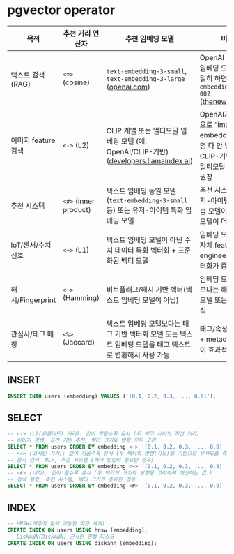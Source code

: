 # pgvector operator

| 목적                | 추천 거리 연산자      | 추천 임베딩 모델                                                                                          | 비고                                                                                             |
| ------------------- | --------------------- | --------------------------------------------------------------------------------------------------------- | ------------------------------------------------------------------------------------------------ |
| 텍스트 검색 (RAG)   | `<=>` (cosine)        | `text-embedding-3-small`, `text-embedding-3-large` ([openai.com][1])                                      | OpenAI 최신 세대 임베딩 모델. 더 정밀히 하면 `text-embedding-ada-002` ([thenewstack.io][2])      |
| 이미지 feature 검색 | `<->` (L2)            | CLIP 계열 또는 멀티모달 임베딩 모델 (예: OpenAI/CLIP-기반) ([developers.llamaindex.ai][3])                | OpenAI가 명시적으로 “image-embedding” 모델명 다 안 냈음 → CLIP-기반 또는 멀티모달 모델 사용 권장 |
| 추천 시스템         | `<#>` (inner product) | 텍스트 임베딩 동일 모델(`text-embedding-3-small` 등) 또는 유저-아이템 특화 임베딩 모델                    | 추천 시스템이라 유저-아이템 별도 학습 모델이라면 맞춤 모델이 더 좋음                             |
| IoT/센서/수치 신호  | `<+>` (L1)            | 텍스트 임베딩 모델이 아닌 수치 데이터 특화 벡터화 + 표준화된 벡터 모델                                    | 임베딩 모델보다는 자체 feature engineering + 벡터화가 중요                                       |
| 해시/Fingerprint    | `<~>` (Hamming)       | 비트플래그/해시 기반 벡터(텍스트 임베딩 모델이 아님)                                                      | 임베딩 모델이라기보다는 해시 생성 모델 또는 LSH 방식                                             |
| 관심사/태그 매칭    | `<%>` (Jaccard)       | 텍스트 임베딩 모델보다는 태그 기반 벡터화 모델 또는 텍스트 임베딩 모델을 태그 텍스트로 변환해서 사용 가능 | 태그/속성 벡터화 + metadata 병행이 효과적                                                        |

[1]: https://openai.com/index/new-embedding-models-and-api-updates/?utm_source=chatgpt.com "New embedding models and API updates - OpenAI"
[2]: https://thenewstack.io/beginners-guide-to-openai-text-embedding-models/?utm_source=chatgpt.com "OpenAI Text Embedding Models: A Beginner's Guide - The New Stack"
[3]: https://developers.llamaindex.ai/python/examples/multi_modal/image_to_image_retrieval/?utm_source=chatgpt.com "Image to Image Retrieval using CLIP embedding and ..."

## INSERT

```sql
INSERT INTO users (embedding) VALUES ('[0.1, 0.2, 0.3, ..., 0.9]');
```

## SELECT

```sql
-- <-> (L2(유클리드) 거리): 값이 작을수록 유사 (두 벡터 사이의 직선 거리)
-- 이미지 검색, 공간 기반 추천, 벡터 크기와 방향 모두 고려
SELECT * FROM users ORDER BY embedding <-> '[0.1, 0.2, 0.3, ..., 0.9]' LIMIT 5;
-- <=> (코사인 거리): 값이 작을수록 유사 (두 벡터의 방향(각도)을 기반으로 유사도를 측정)
-- 문서 검색, NLP, 추천 시스템 (벡터 방향이 중요한 경우)
SELECT * FROM users ORDER BY embedding <=> '[0.1, 0.2, 0.3, ..., 0.9]' LIMIT 5;
-- <#> (내적): 값이 클수록 유사 (두 벡터의 크기와 방향을 고려하여 계산하는 값.)
-- 검색 랭킹, 추천 시스템, 벡터 크기가 중요한 경우
SELECT * FROM users ORDER BY embedding <#> '[0.1, 0.2, 0.3, ..., 0.9]' LIMIT 5;
```

## INDEX

```sql
-- HNSW(계층적 탐색 가능한 작은 세계)
CREATE INDEX ON users USING hnsw (embedding);
-- DiskANN(DiskANN) 근사한 인접 디스크
CREATE INDEX ON users USING diskann (embedding);
```
